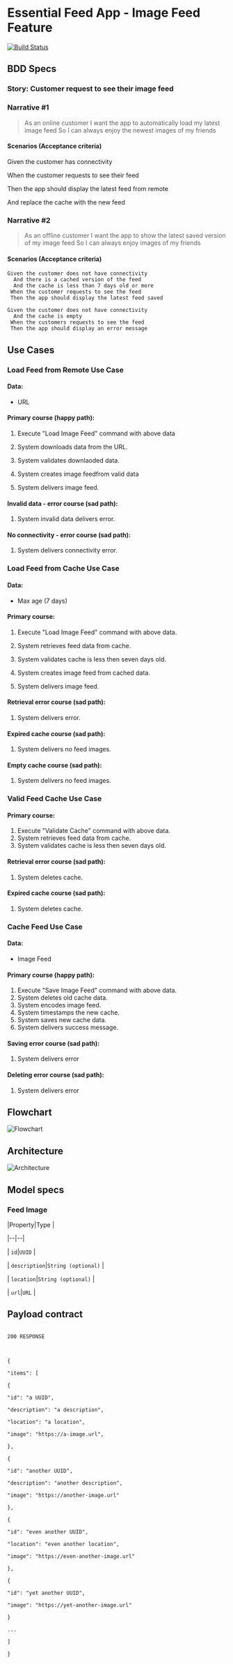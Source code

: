
  

# Essential Feed App - Image Feed Feature
[![Build Status](https://app.travis-ci.com/sebspi/essential-feed-case-study.svg?branch=main)](https://app.travis-ci.com/sebspi/essential-feed-case-study)
  

## BDD Specs

  

### Story: Customer request to see their image feed

  

### Narrative #1

> As an online customer I want the app to automatically load my latest image feed So I can always enjoy the newest images of my friends

#### Scenarios (Acceptance criteria)

  

Given the customer has connectivity

When the customer requests to see their feed

Then the app should display the latest feed from remote

And replace the cache with the new feed

### Narrative #2

> As an offline customer I want the app to show the latest saved version of my image feed So I can always enjoy images of my friends

#### Scenarios (Acceptance criteria)

  
```
Given the customer does not have connectivity
  And there is a cached version of the feed
  And the cache is less than 7 days old or more
 When the customer requests to see the feed
 Then the app should display the latest feed saved

Given the customer does not have connectivity
  And the cache is empty
 When the customers requests to see the feed
 Then the app should display an error message
```

## Use Cases

### Load Feed from Remote Use Case

#### Data:

- URL

#### Primary course (happy path):

1. Execute "Load Image Feed" command with above data

2. System downloads data from the URL.

3. System validates downlaoded data.

4. System creates image feedfrom valid data

5. System delivers image feed.

  

#### Invalid data - error course (sad path):

1. System invalid data delivers error.

  

#### No connectivity - error course (sad path):

1. System delivers connectivity error.


  

### Load Feed from Cache Use Case

#### Data:

- Max age (7 days)

  
#### Primary course:

1. Execute "Load Image Feed" command with above data.

2. System retrieves feed data from cache.

3. System validates cache is less then seven days old.

4. System creates image feed from cached data.

5. System delivers image feed.

#### Retrieval error course (sad path):
1. System delivers error.

#### Expired cache course (sad path):
1. System delivers no feed images.

#### Empty cache course (sad path):

1. System delivers no feed images.



### Valid Feed Cache Use Case

#### Primary course:
1. Execute "Validate Cache" command with above data.
2. System retrieves feed data from cache.
3. System validates cache is less then seven days old.

#### Retrieval error course (sad path):
1. System deletes cache.

#### Expired cache course (sad path):
1. System deletes cache.

  

### Cache Feed Use Case

#### Data:
- Image Feed

#### Primary course (happy path):
1. Execute "Save Image Feed" command with above data.
2. System deletes old cache data.
3. System encodes image feed.
4. System timestamps the new cache.
5. System saves new cache data.
6. System delivers success message.

#### Saving error course (sad path):
1. System delivers error

#### Deleting error course (sad path):
1. System delivers error

## Flowchart

![Flowchart](flowchart.png)

  

## Architecture

![Architecture](architecture.png)

  

## Model specs
### Feed Image

|Property|Type |

|--|--|

| `id`|`UUID` |

| `description`|`String (optional)` |

| `location`|`String (optional)` |

| `url`|`URL` |

  

## Payload contract

```GET /feed

200 RESPONSE

  

{

"items": [

{

"id": "a UUID",

"description": "a description",

"location": "a location",

"image": "https://a-image.url",

},

{

"id": "another UUID",

"description": "another description",

"image": "https://another-image.url"

},

{

"id": "even another UUID",

"location": "even another location",

"image": "https://even-another-image.url"

},

{

"id": "yet another UUID",

"image": "https://yet-another-image.url"

}

...

]

}

```
